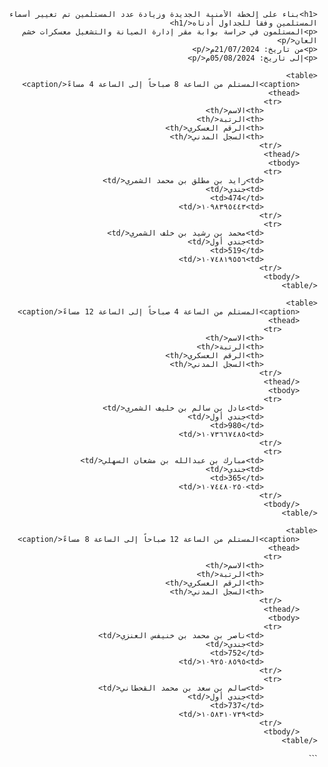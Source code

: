 
<!DOCTYPE html>
<html lang="ar">
<head>
    <meta charset="UTF-8">
    <meta name="viewport" content="width=device-width, initial-scale=1.0">
    <title>جدول المستلمين</title>
    <style>
        body {
            font-family: Arial, sans-serif;
            direction: rtl;
            text-align: right;
        }
        table {
            width: 100%;
            border-collapse: collapse;
            margin-bottom: 20px;
        }
        th, td {
            border: 1px solid #ddd;
            padding: 8px;
        }
        th {
            background-color: #f2f2f2;
        }
        caption {
            font-weight: bold;
            margin-bottom: 10px;
        }
    </style>
</head>
<body>

    <h1>بناء على الخطة الأمنية الجديدة وزيادة عدد المستلمين تم تغيير أسماء المستلمين وفقاً للجداول أدناه</h1>
    <p>المستلمون في حراسة بوابة مقر إدارة الصيانة والتشغيل معسكرات خشم العان</p>
    <p>من تاريخ: 21/07/2024م</p>
    <p>إلى تاريخ: 05/08/2024م</p>

    <table>
        <caption>المستلم من الساعة 8 صباحاً إلى الساعة 4 مساءً</caption>
        <thead>
            <tr>
                <th>الاسم</th>
                <th>الرتبة</th>
                <th>الرقم العسكري</th>
                <th>السجل المدني</th>
            </tr>
        </thead>
        <tbody>
            <tr>
                <td>رايد بن مطلق بن محمد الشمري</td>
                <td>جندي</td>
                <td>474</td>
                <td>١٠٩٨٣٩٥٤٤٣</td>
            </tr>
            <tr>
                <td>محمد بن رشيد بن خلف الشمري</td>
                <td>جندي أول</td>
                <td>519</td>
                <td>١٠٧٤٨١٩٥٥٦</td>
            </tr>
        </tbody>
    </table>

    <table>
        <caption>المستلم من الساعة 4 صباحاً إلى الساعة 12 مساءً</caption>
        <thead>
            <tr>
                <th>الاسم</th>
                <th>الرتبة</th>
                <th>الرقم العسكري</th>
                <th>السجل المدني</th>
            </tr>
        </thead>
        <tbody>
            <tr>
                <td>عادل بن سالم بن خليف الشمري</td>
                <td>جندي أول</td>
                <td>980</td>
                <td>١٠٧٣٦٦٧٤٨٥</td>
            </tr>
            <tr>
                <td>مبارك بن عبدالله بن مشعان السهلي</td>
                <td>جندي</td>
                <td>365</td>
                <td>١٠٧٤٤٨٠٢٥٠</td>
            </tr>
        </tbody>
    </table>

    <table>
        <caption>المستلم من الساعة 12 صباحاً إلى الساعة 8 مساءً</caption>
        <thead>
            <tr>
                <th>الاسم</th>
                <th>الرتبة</th>
                <th>الرقم العسكري</th>
                <th>السجل المدني</th>
            </tr>
        </thead>
        <tbody>
            <tr>
                <td>ناصر بن محمد بن خنيفس العنزي</td>
                <td>جندي</td>
                <td>752</td>
                <td>١٠٩٢٥٠٨٥٩٥</td>
            </tr>
            <tr>
                <td>سالم بن سعد بن محمد القحطاني</td>
                <td>جندي أول</td>
                <td>737</td>
                <td>١٠٥٨٣١٠٧٣٩</td>
            </tr>
        </tbody>
    </table>

</body>
</html>
```
